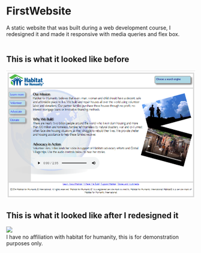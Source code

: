 # FirstWebsite
A static website that was built during a web development course, I redesigned it and made it responsive with media queries and flex box.
<br/>
<br/>

## This is what it looked like before

<img src = "https://github.com/TheDeanMachine/FirstWebsite/blob/400e599a5de78b8c0ec674cf9dd4cbe14e32a973/media/Website1.png" >

<br/>

## This is what it looked like after I redesigned  it

<img src = "https://github.com/TheDeanMachine/FirstWebsite/blob/383cf8b913b08a36afb30b1b0a47511cc3047014/media/Animation2.gif">

<br/>
I have no affiliation with habitat for humanity, this is for demonstration purposes only. 
